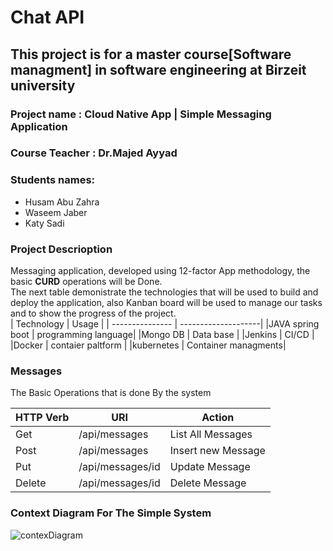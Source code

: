 # Chat API <br>
## This project is for a master course[Software managment] in software engineering at Birzeit university 

### Project name : Cloud Native App | Simple Messaging Application 

### Course Teacher : Dr.Majed Ayyad 

### Students names: 
- Husam Abu Zahra   
- Waseem Jaber  
- Katy Sadi   

### Project Descrioption  
Messaging application, developed using 12-factor App methodology, the basic **CURD** operations will be Done.  
The next table demonistrate the technologies that will be used to build and deploy the application, also Kanban board will be used to manage our tasks and to show the progress of the project.  
| Technology      | Usage               |
| --------------- | --------------------|
|JAVA spring boot | programming language|
|Mongo DB         | Data base           |
|Jenkins          | CI/CD               |
|Docker           | contaier paltform   |
|kubernetes       | Container managments|

### Messages 
The Basic Operations that is done By the system

| HTTP Verb       |       URI               |    Action              |
| --------------- | ------------------------|------------------------|
| Get             |  /api/messages          |    List All Messages   |
| Post            |  /api/messages          |    Insert new Message  |
| Put             |  /api/messages/id       |    Update Message      |
| Delete          |  /api/messages/id       |    Delete Message      |


### Context Diagram For The Simple System  

![contexDiagram](https://user-images.githubusercontent.com/54929537/99133952-af7fd280-2624-11eb-8905-8bb60cee857a.jpeg)


